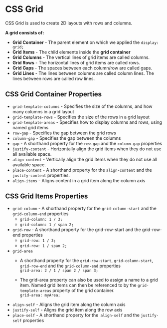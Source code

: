 # CSS Grid

CSS Grid is used to create 2D layouts with rows and columns.

**A grid consists of:**

- **Grid Container** - The parent element on which we applied the `display: grid;`
- **Grid Items** - The child elements inside the **grid container**
- **Grid Columns** - The vertical lines of grid items are called columns.
- **Grid Rows** - The horizontal lines of grid items are called rows.
- **Grid Gaps** - The spaces between each column/row are called gaps.
- **Grid Lines** - The lines between columns are called column lines. The lines between rows are called row lines.

## CSS Grid Container Properties

- `grid-template-columns` - Specifies the size of the columns, and how many columns in a grid layout
- `grid-template-rows` - Specifies the size of the rows in a grid layout
- `grid-template-areas` - Specifies how to display columns and rows, using named grid items
- `row-gap` - Specifies the gap between the grid rows
- `column-gap` - Specifies the gap between the columns
- `gap` - A shorthand property for the `row-gap` and the `column-gap` properties
- `justify-content` - Horizontally align the grid items when they do not use all available space.
- `align-content` - Vertically align the grid items when they do not use all available space.
- `place-content` - A shorthand property for the `align-content` and the `justify-content` properties.
- `align-items` - Aligns content in a grid item along the column axis

## CSS Grid Items Properties

- `grid-column` - A shorthand property for the `grid-column-start` and the `grid-column-end` properties 
  - `grid-column: 1 / 3;`
  - `grid-column: 1 / span 2;`
- `grid-row` - A shorthand property for the grid-row-start and the grid-row-end properties
  - `grid-row: 1 / 3;`
  - `grid-row: 1 / span 2;`
- `grid-area`
  - A shorthand property for the `grid-row-start`, `grid-column-start`, `grid-row-end` and the `grid-column-end` properties  
  `grid-area: 2 / 1 / span 2 / span 3;`

  - The grid-area property can also be used to assign a name to a grid item. Named grid items can then be referenced to by the `grid-template-areas` property of the grid container.  
  `grid-area: myArea;`
- `align-self` - Aligns the grid item along the column axis
- `justify-self` - Aligns the grid item along the row axis
- `place-self` - A shorthand property for the` align-self` and the `justify-self` properties